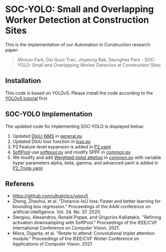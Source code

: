 # SOC-YOLO: Small and Overlapping Worker Detection at Construction Sites

This is the implementation of our Automation in Construction research paper:
> Minsoo Park, Dai Quoc Tran, Jinyeong Bak, Seunghee Park - SOC-YOLO: Small and Overlapping Worker Detection at Construction Sites

## Installation 
This code is based on YOLOv5. Please install the code according to the  [YOLOv5 tutorial](https://github.com/ultralytics/yolov5) first.

## SOC-YOLO Implementation
The updated code for implementing SOC-YOLO is displayed below:
1. Updated [DIoU-NMS](https://ojs.aaai.org/index.php/AAAI/article/view/6999) in [general.py](utils/general.py)
2. Updated DIoU loss function in [loss.py](utils/loss.py)
3. P2:Feature-level expansion is added in [P2.yaml](models/P2.yaml)
4. [SoftPool](https://doi.org/10.48550/arXiv.2101.00440) use [softpool.py](utils/softpool.py) and modify SPPF in [common.py](models/common.py)
5. We modify and add [Weighted-tiplet attetion](https://doi.org/10.48550/arXiv.2010.03045) in [common.py](models/common.py) with variable hyper parameters alpha, beta, gamma, and advanced yaml is added in [P2_Triple.yaml](models/P2_Triple.yaml)

## Referens
- https://github.com/ultralytics/yolov5
- Zheng, Zhaohui, et al. "Distance-IoU loss: Faster and better learning for bounding box regression." Proceedings of the AAAI conference on artificial intelligence. Vol. 34. No. 07. 2020.
- Stergiou, Alexandros, Ronald Poppe, and Grigorios Kalliatakis. "Refining activation downsampling with SoftPool." Proceedings of the IEEE/CVF International Conference on Computer Vision. 2021.
- Misra, Diganta, et al. "Rotate to attend: Convolutional triplet attention module." Proceedings of the IEEE/CVF Winter Conference on Applications of Computer Vision. 2021.
